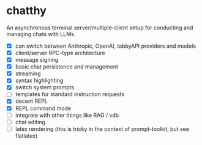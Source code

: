 # chatthy

An asynchronous terminal server/multiple-client setup for conducting and managing chats with LLMs.

- [x] can switch between Anthropic, OpenAI, tabbyAPI providers and models
- [x] client/server RPC-type architecture
- [x] message signing
- [x] basic chat persistence and management
- [x] streaming
- [x] syntax highlighting
- [x] switch system prompts
- [ ] templates for standard instruction requests
- [x] decent REPL
- [x] REPL command mode
- [ ] integrate with other things like RAG / vdb
- [ ] chat editing
- [ ] latex rendering (this is tricky in the context of prompt-toolkit, but see flatlatex)
